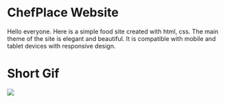 # ChefPlace Website
 Hello everyone.   Here is a simple food site created with html, css. The main theme of the site is elegant and beautiful. It is compatible with mobile and tablet devices with responsive design. 

# Short Gif

![](chef.gif)
